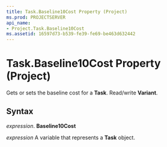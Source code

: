 ```yaml
---
title: Task.Baseline10Cost Property (Project)
ms.prod: PROJECTSERVER
api_name:
- Project.Task.Baseline10Cost
ms.assetid: 16597d73-b539-fe39-fe69-be463d632442
---
```



# Task.Baseline10Cost Property (Project)

Gets or sets the baseline cost for a  **Task**. Read/write **Variant**.


## Syntax

 _expression_. **Baseline10Cost**

 _expression_ A variable that represents a **Task** object.


